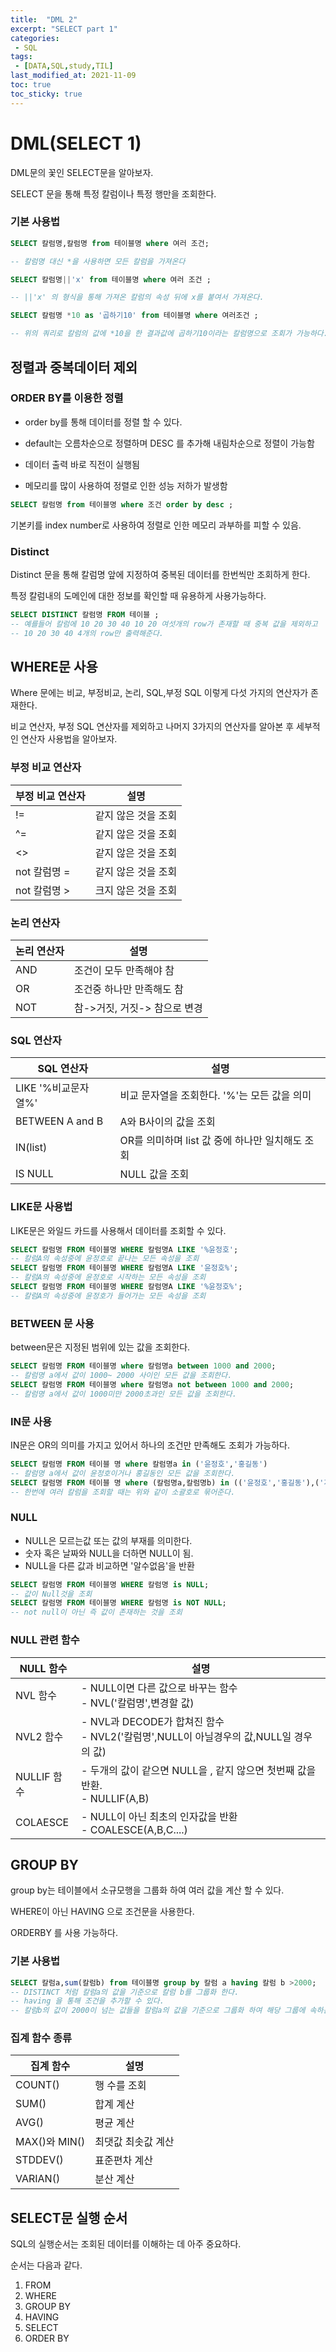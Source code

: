 ```yaml
---
title:  "DML 2"
excerpt: "SELECT part 1"
categories:
 - SQL
tags:
 - [DATA,SQL,study,TIL]
last_modified_at: 2021-11-09
toc: true
toc_sticky: true
---
```


# DML(SELECT 1)



DML문의 꽃인 SELECT문을 알아보자.

SELECT 문을 통해 특정 칼럼이나 특정 행만을 조회한다.



### 기본 사용법 



```sql
SELECT 칼럼명,칼럼명 from 테이블명 where 여러 조건;

-- 칼럼명 대신 *을 사용하면 모든 칼럼을 가져온다

SELECT 칼럼명||'x' from 테이블명 where 여러 조건 ;

-- ||'x' 의 형식을 통해 가져온 칼럼의 속성 뒤에 x를 붙여서 가져온다.

SELECT 칼럼명 *10 as '곱하기10' from 테이블명 where 여러조건 ;

-- 위의 쿼리로 칼럼의 값에 *10을 한 결과값에 곱하기10이라는 칼럼명으로 조회가 가능하다.

```





## 정렬과 중복데이터 제외



### ORDER BY를 이용한 정렬



- order by를 통해 데이터를 정렬 할 수 있다.

- default는 오름차순으로 정렬하며 DESC 를 추가해 내림차순으로 정렬이 가능함

- 데이터 출력 바로 직전이 실행됨

- 메모리를 많이 사용하여 정렬로 인한 성능 저하가 발생함

  



```sql
SELECT 칼럼명 from 테이블명 where 조건 order by desc ;
```



기본키를 index number로 사용하여 정렬로 인한 메모리 과부하를 피할 수 있음.



### Distinct 



Distinct 문을 통해 칼럼명 앞에 지정하여 중복된 데이터를 한번씩만 조회하게 한다.

특정 칼럼내의 도메인에 대한 정보를 확인할 때 유용하게 사용가능하다.



```sql
SELECT DISTINCT 칼럼명 FROM 테이블 ;
-- 예를들어 칼럼에 10 20 30 40 10 20 여섯개의 row가 존재할 때 중복 값을 제외하고
-- 10 20 30 40 4개의 row만 출력해준다.
```





## WHERE문 사용



Where 문에는 비교, 부정비교, 논리, SQL,부정 SQL 이렇게 다섯 가지의 연산자가 존재한다.

비교 연산자, 부정 SQL 연산자를 제외하고 나머지 3가지의 연산자를 알아본 후  세부적인 연산자 사용법을 알아보자.



### 부정 비교 연산자



| 부정 비교 연산자 | 설명                |
| ---------------- | ------------------- |
| !=               | 같지 않은 것을 조회 |
| ^=               | 같지 않은 것을 조회 |
| <>               | 같지 않은 것을 조회 |
| not 칼럼명 =     | 같지 않은 것을 조회 |
| not 칼럼명 >     | 크지 않은 것을 조회 |



### 논리 연산자



| 논리 연산자 | 설명                         |
| ----------- | ---------------------------- |
| AND         | 조건이 모두 만족해야 참      |
| OR          | 조건중 하나만 만족해도 참    |
| NOT         | 참->거짓, 거짓-> 참으로 변경 |



### SQL 연산자



| SQL 연산자          | 설명                                            |
| ------------------- | ----------------------------------------------- |
| LIKE '%비교문자열%' | 비교 문자열을 조회한다. '%'는 모든 값을 의미    |
| BETWEEN A and B     | A와 B사이의 값을 조회                           |
| IN(list)            | OR를 의미하며 list 값 중에 하나만 일치해도 조회 |
| IS NULL             | NULL 값을 조회                                  |



### LIKE문 사용법



LIKE문은 와일드 카드를 사용해서 데이터를 조회할 수 있다.



```sql
SELECT 칼럼명 FROM 테이블명 WHERE 칼럼명A LIKE '%윤정호';
-- 칼럼A의 속성중에 윤정호로 끝나는 모든 속성을 조회
SELECT 칼럼명 FROM 테이블명 WHERE 칼럼명A LIKE '윤정호%';
-- 칼럼A의 속성중에 윤정호로 시작하는 모든 속성을 조회
SELECT 칼럼명 FROM 테이블명 WHERE 칼럼명A LIKE '%윤정호%';
-- 칼럼A의 속성중에 윤정호가 들어가는 모든 속성을 조회
```



### BETWEEN 문 사용



between문은 지정된 범위에 있는 값을 조회한다.



```sql
SELECT 칼럼명 FROM 테이블명 where 칼럼명a between 1000 and 2000;
-- 칼럼명 a에서 값이 1000~ 2000 사이인 모든 값을 조회한다.
SELECT 칼럼명 FROM 테이블명 where 칼럼명a not between 1000 and 2000;
-- 칼럼명 a에서 값이 1000미만 2000초과인 모든 값을 조회한다.
```



### IN문 사용



IN문은 OR의 의미를 가지고 있어서 하나의 조건만 만족해도 조회가 가능하다.



```sql
SELECT 칼럼명 FROM 테이블 명 where 칼럼명a in ('윤정호','홍길동')
-- 칼럼명 a에서 값이 윤정호이거나 홍길동인 모든 값을 조회한다.
SELECT 칼럼명 FROM 테이블 명 where (칼럼명a,칼럼명b) in (('윤정호','홍길동'),('개','사자'));
-- 한번에 여러 칼럼을 조회할 때는 위와 같이 소괄호로 묶어준다.
```





### NULL



- NULL은 모르는값 또는 값의 부재를 의미한다.
- 숫자 혹은 날짜와 NULL을 더하면 NULL이 됨.
- NULL을 다른 값과 비교하면 '알수없음'을 반환



```sql
SELECT 칼럼명 FROM 테이블명 WHERE 칼럼명 is NULL;
-- 값이 Null것을 조회
SELECT 칼럼명 FROM 테이블명 WHERE 칼럼명 is NOT NULL;
-- not null이 아닌 즉 값이 존재하는 것을 조회
```



### NULL 관련 함수



| NULL 함수   | 설명                                                         |
| ----------- | ------------------------------------------------------------ |
| NVL 함수    | - NULL이면 다른 값으로 바꾸는 함수<br />- NVL('칼럼명',변경할 값) |
| NVL2 함수   | - NVL과 DECODE가 합쳐진 함수<br />- NVL2('칼럼명',NULL이 아닐경우의 값,NULL일 경우의 값) |
| NULLIF 함수 | - 두개의 값이 같으면 NULL을 , 같지 않으면 첫번째 값을 반환.<br />- NULLIF(A,B) |
| COLAESCE    | - NULL이 아닌 최초의 인자값을 반환<br />- COALESCE(A,B,C....) |



## GROUP BY



group by는 테이블에서 소규모행을 그룹화 하여 여러 값을 계산 할 수 있다.

WHERE이 아닌 HAVING 으로 조건문을 사용한다.

ORDERBY 를 사용 가능하다.



### 기본 사용법



```sql
SELECT 칼럼a,sum(칼럼b) from 테이블명 group by 칼럼 a having 칼럼 b >2000;
-- DISTINCT 처럼 칼럼a의 값을 기준으로 칼럼 b를 그룹화 한다.
-- having 을 통해 조건을 추가할 수 있다.
-- 칼럼b의 값이 2000이 넘는 값들을 칼럼a의 값을 기준으로 그룹화 하여 해당 그룹에 속하는 값의 모든 합을 조회하는 쿼리문이다.

```





### 집계 함수 종류



| 집계 함수     | 설명               |
| ------------- | ------------------ |
| COUNT()       | 행 수를 조회       |
| SUM()         | 합계 계산          |
| AVG()         | 평균 계산          |
| MAX()와 MIN() | 최댓값 최솟값 계산 |
| STDDEV()      | 표준편차 계산      |
| VARIAN()      | 분산 계산          |



## SELECT문 실행 순서



SQL의 실행순서는 조회된 데이터를 이해하는 데 아주 중요하다.

순서는 다음과 같다.



1. FROM
2. WHERE
3. GROUP BY
4. HAVING
5. SELECT
6. ORDER BY



